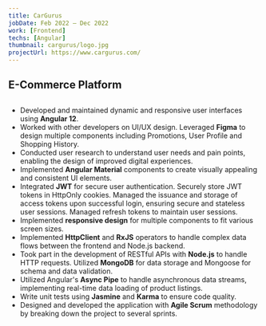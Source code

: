 ```yaml
---
title: CarGurus
jobDate: Feb 2022 — Dec 2022
work: [Frontend]
techs: [Angular]
thumbnail: cargurus/logo.jpg
projectUrl: https://www.cargurus.com/
---
```

## E-Commerce Platform                                    	 <br>
##
- Developed and maintained dynamic and responsive user interfaces using **Angular 12**.
- Worked with other developers on UI/UX design. Leveraged **Figma** to design multiple components including Promotions, User Profile and Shopping History.
- Conducted user research to understand user needs and pain points, enabling the design of improved digital experiences.
- Implemented **Angular Material** components to create visually appealing and consistent UI elements.
- Integrated **JWT** for secure user authentication. Securely store JWT tokens in HttpOnly cookies. Managed the issuance and storage of access tokens upon successful login, ensuring secure and stateless user sessions. Managed refresh tokens to maintain user sessions.
- Implemented **responsive design** for multiple components to fit various screen sizes.
- Implemented **HttpClient** and **RxJS** operators to handle complex data flows between the frontend and Node.js backend.
- Took part in the development of RESTful APIs with **Node.js** to handle HTTP requests. Utilized **MongoDB** for data storage and Mongoose for schema and data validation.
- Utilized Angular's **Async Pipe** to handle asynchronous data streams, implementing real-time data loading of product listings.
- Write unit tests using **Jasmine** and **Karma** to ensure code quality.
- Designed and developed the application with **Agile Scrum** methodology by breaking down the project to several sprints.